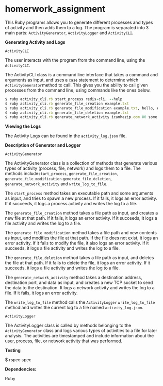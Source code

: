 # homerwork_assignment

This Ruby programs allows you to generate different processes and types of activity and then adds them to a log. The program is separated into 3 main parts: `ActivityGenerator`, `ActivityLogger` and `ActivityCLI`.

**Generating Activity and Logs** 

`ActivityCLI`

The user interacts with the program from the command line, using the `ActivityCLI`. 

The ActivityCLI class is a command line interface that takes a command and arguments as input, and uses a `case` statement to determine which `ActivityGenerator`method to call. This gives you the ability to call given processes from the command line, using commands like the ones below.

```ruby
$ ruby activity_cli.rb start_process redis-cli, --help
$ ruby activity_cli.rb generate_file_creation example.txt
$ ruby activity_cli.rb generate_file_modification example.txt, hello, world
$ ruby activity_cli.rb generate_file_deletion example.txt
$ ruby activity_cli.rb generate_network_activity icanhazip.com 80 some data 

```

**Viewing the Logs**

The Activity Logs can be found in the `activity_log.json` file.

**Description of Generator and Logger**

`ActivityGenerator`

The  ActivityGenerator class  is a collection of methods that generate various types of activity (process, file, network) and logs them to a file. The methods include`start_process`, `generate_file_creation`, `generate_file_modification` `generate_file_deletion`, `generate_network_activity` and `write_log_to_file`. 

The `start_process` method takes an executable path and some arguments as input, and tries to spawn a new process. If it fails, it logs an error activity. If it succeeds, it logs a process activity and writes the log to a file.

The `generate_file_creation` method takes a file path as input, and creates a new file at that path. If it fails, it logs an error activity. If it succeeds, it logs a file activity and writes the log to a file.

The `generate_file_modification` method takes a file path and new contents as input, and modifies the file at that path. If the file does not exist, it logs an error activity. If it fails to modify the file, it also logs an error activity. If it succeeds, it logs a file activity and writes the log to a file.

The `generate_file_deletion` method takes a file path as input, and deletes the file at that path. If it fails to delete the file, it logs an error activity. If it succeeds, it logs a file activity and writes the log to a file.

The `generate_network_activity` method takes a destination address, destination port, and data as input, and creates a new TCP socket to send the data to the destination. It logs a network activity and writes the log to a file. If it fails, it logs an error activity.

The `write_log_to_file` method calls the `ActivityLogger`  `write_log_to_file` method and writes the current log to a file named `activity_log.json`.

`ActivityLogger`

The ActivityLogger class is called by methods belonging to the `ActivityGenerator` class and logs various types of activities to a file for later analysis. The activities are timestamped and include information about the user, process, file, or network activity that was performed.

**Testing**

$ rspec spec

**Dependencies:**

Ruby
